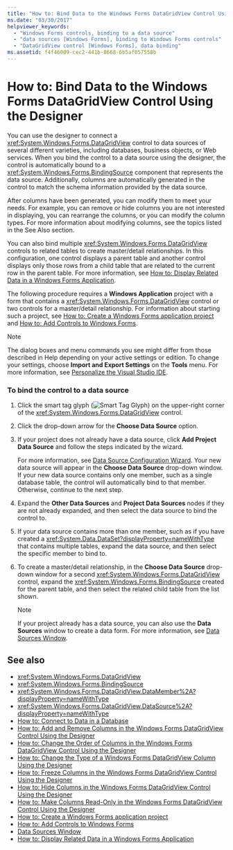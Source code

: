 ```yaml
---
title: "How to: Bind Data to the Windows Forms DataGridView Control Using the Designer"
ms.date: "03/30/2017"
helpviewer_keywords: 
  - "Windows Forms controls, binding to a data source"
  - "data sources [Windows Forms], binding to Windows Forms controls"
  - "DataGridView control [Windows Forms], data binding"
ms.assetid: f4f46009-cec2-441b-8668-6b5af057558b
---
```

# How to: Bind Data to the Windows Forms DataGridView Control Using the Designer
You can use the designer to connect a <xref:System.Windows.Forms.DataGridView> control to data sources of several different varieties, including databases, business objects, or Web services. When you bind the control to a data source using the designer, the control is automatically bound to a <xref:System.Windows.Forms.BindingSource> component that represents the data source. Additionally, columns are automatically generated in the control to match the schema information provided by the data source.  
  
 After columns have been generated, you can modify them to meet your needs. For example, you can remove or hide columns you are not interested in displaying, you can rearrange the columns, or you can modify the column types. For more information about modifying columns, see the topics listed in the See Also section.  
  
 You can also bind multiple <xref:System.Windows.Forms.DataGridView> controls to related tables to create master/detail relationships. In this configuration, one control displays a parent table and another control displays only those rows from a child table that are related to the current row in the parent table. For more information, see [How to: Display Related Data in a Windows Forms Application](https://docs.microsoft.com/previous-versions/visualstudio/visual-studio-2013/57tx3hhe(v=vs.120)).  
  
 The following procedure requires a **Windows Application** project with a form that contains a <xref:System.Windows.Forms.DataGridView> control or two controls for a master/detail relationship. For information about starting such a project, see [How to: Create a Windows Forms application project](/visualstudio/ide/step-1-create-a-windows-forms-application-project) and [How to: Add Controls to Windows Forms](how-to-add-controls-to-windows-forms.md).  
  
> [!NOTE]
>  The dialog boxes and menu commands you see might differ from those described in Help depending on your active settings or edition. To change your settings, choose **Import and Export Settings** on the **Tools** menu. For more information, see [Personalize the Visual Studio IDE](/visualstudio/ide/personalizing-the-visual-studio-ide).  
  
### To bind the control to a data source  
  
1. Click the smart tag glyph (![Smart Tag Glyph](./media/vs-winformsmttagglyph.gif "VS_WinFormSmtTagGlyph")) on the upper-right corner of the <xref:System.Windows.Forms.DataGridView> control.  
  
2. Click the drop-down arrow for the **Choose Data Source** option.  
  
3. If your project does not already have a data source, click **Add Project Data Source** and follow the steps indicated by the wizard.  
  
     For more information, see [Data Source Configuration Wizard](https://docs.microsoft.com/previous-versions/visualstudio/visual-studio-2013/w4dd7z6t(v=vs.120)). Your new data source will appear in the **Choose Data Source** drop-down window. If your new data source contains only one member, such as a single database table, the control will automatically bind to that member. Otherwise, continue to the next step.  
  
4. Expand the **Other Data Sources** and **Project Data Sources** nodes if they are not already expanded, and then select the data source to bind the control to.  
  
5. If your data source contains more than one member, such as if you have created a <xref:System.Data.DataSet?displayProperty=nameWithType> that contains multiple tables, expand the data source, and then select the specific member to bind to.  
  
6. To create a master/detail relationship, in the **Choose Data Source** drop-down window for a second <xref:System.Windows.Forms.DataGridView> control, expand the <xref:System.Windows.Forms.BindingSource> created for the parent table, and then select the related child table from the list shown.  
  
    > [!NOTE]
    >  If your project already has a data source, you can also use the **Data Sources** window to create a data form. For more information, see [Data Sources Window](https://docs.microsoft.com/previous-versions/visualstudio/visual-studio-2013/6ckyxa83(v=vs.120)).  
  
## See also

- <xref:System.Windows.Forms.DataGridView>
- <xref:System.Windows.Forms.BindingSource>
- <xref:System.Windows.Forms.DataGridView.DataMember%2A?displayProperty=nameWithType>
- <xref:System.Windows.Forms.DataGridView.DataSource%2A?displayProperty=nameWithType>
- [How to: Connect to Data in a Database](https://docs.microsoft.com/previous-versions/visualstudio/visual-studio-2013/fxk9yw1t(v=vs.120))
- [How to: Add and Remove Columns in the Windows Forms DataGridView Control Using the Designer](add-and-remove-columns-in-the-datagrid-using-the-designer.md)
- [How to: Change the Order of Columns in the Windows Forms DataGridView Control Using the Designer](change-the-order-of-columns-in-the-datagrid-using-the-designer.md)
- [How to: Change the Type of a Windows Forms DataGridView Column Using the Designer](change-the-type-of-a-wf-datagridview-column-using-the-designer.md)
- [How to: Freeze Columns in the Windows Forms DataGridView Control Using the Designer](freeze-columns-in-the-datagrid-using-the-designer.md)
- [How to: Hide Columns in the Windows Forms DataGridView Control Using the Designer](hide-columns-in-the-datagrid-using-the-designer.md)
- [How to: Make Columns Read-Only in the Windows Forms DataGridView Control Using the Designer](make-columns-read-only-in-the-datagrid-using-the-designer.md)
- [How to: Create a Windows Forms application project](/visualstudio/ide/step-1-create-a-windows-forms-application-project)
- [How to: Add Controls to Windows Forms](how-to-add-controls-to-windows-forms.md)
- [Data Sources Window](https://docs.microsoft.com/previous-versions/visualstudio/visual-studio-2013/6ckyxa83(v=vs.120))
- [How to: Display Related Data in a Windows Forms Application](https://docs.microsoft.com/previous-versions/visualstudio/visual-studio-2013/57tx3hhe(v=vs.120))
